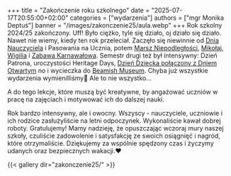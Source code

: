 +++
title = "Zakończenie roku szkolnego"
date = "2025-07-17T20:55:00+02:00"
categories = ["wydarzenia"]
authors = ["mgr Monika Deptuś"]
banner = "/images/zakonczenie25/aula.webp"
+++
Rok szkolny 2024/25 zakończony. Uff! Było ciężko, tyle się działo, oj działo się działo.
Nawet nie wiemy, kiedy ten rok przeleciał. Zaczęło się niewinnie od [Dnia Nauczyciela](/blog/dzien-nauczyciela/) i Pasowania na Ucznia, potem [Marsz Niepodległości](/blog/marsz-niepodleglosci/), [Mikołaj](/blog/mikolajki/), [Wigilia](/blog/wigilia/) i [Zabawa Karnawałowa](/blog/zabawa_karnawałowa/). Semestr drugi też był intensywny: Dzień Patrona, uroczystości Heritage Days, [Dzień Dziecka połączony z Dniem Otwartym](/blog/warsztaty2025/) no i wycieczka do [Beamish Museum](/blog/wycieczka2025). Chyba już wszystkie wydarzenia wymienilliśmy🤔 Ale to nie wszystko...

A do tego lekcje, które muszą być kreatywne, by angażować uczniów w pracę na zajęciach i motywować ich do dalszej nauki.

Rok bardzo intensywny, ale i owocny. Wszyscy - nauczyciele, uczniowie i ich rodzice zasłużyliście na letni odpoczynek. Wykonaliście kawał dobrej roboty. Gratulujemy! Mamy nadzieję, że opuszczając wczoraj mury naszej szkoły, czuliście zadowolenie i satysfakcję ze swoich osiągnięć i nagród, które otrzymaliście.
Dziękujemy za wspólnie spędzony czas i życzymy udanych oraz bezpiecznych wakacji.❤

{{< gallery dir="zakonczenie25/" >}}
